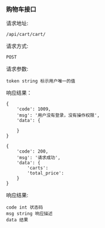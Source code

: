 ### 购物车接口

请求地址:

    /api/cart/cart/
    
请求方式:

    POST
   
请求参数:
    
    token string 标示用户唯一的值
    
响应结果：

    {
        'code': 1009,
        'msg': '用户没有登录，没有操作权限',
        'data': {
        
        }
    }
    
    {
        'code': 200,
        'msg': '请求成功',
        'data': {
            'carts': 
            'total_price':
        }
    }
    
响应结果:

    code int 状态码
    msg string 响应描述
    data 结果
            